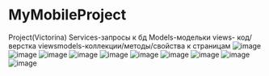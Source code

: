 # MyMobileProject
Project(Victorina)
Services-запросы к бд
Models-модельки
views- код/верстка
viewsmodels-коллекции/методы/свойства к страницам
![image](https://user-images.githubusercontent.com/78019072/164568908-54aa445f-86fd-4b47-a9bf-ba4d1d659e1e.png)
![image](https://user-images.githubusercontent.com/78019072/164568913-7487e799-2947-4578-a73d-2323319d611e.png)
![image](https://user-images.githubusercontent.com/78019072/164568919-2e7d7a47-6bab-45c2-9d01-03b3b58c602e.png)
![image](https://user-images.githubusercontent.com/78019072/164568920-2b69f579-3006-49ec-a061-85cc8e8ed01a.png)
![image](https://user-images.githubusercontent.com/78019072/164568925-2eb98619-543b-47d7-b69e-6a2c355f8047.png)
![image](https://user-images.githubusercontent.com/78019072/164568929-43c494b6-37d9-41e0-82e5-5425ae4bd11a.png)
![image](https://user-images.githubusercontent.com/78019072/164568935-b9376b31-246e-4c5f-a827-7c590bd9e421.png)
![image](https://user-images.githubusercontent.com/78019072/164568937-d5dc7cd5-6149-41be-98b0-07be07eba517.png)
![image](https://user-images.githubusercontent.com/78019072/164568941-48c94de2-40f4-47ed-86bd-7056a85fc61f.png)
![image](https://user-images.githubusercontent.com/78019072/164568945-e259b01d-7b2f-49e2-9f88-9fc628918dbf.png)
